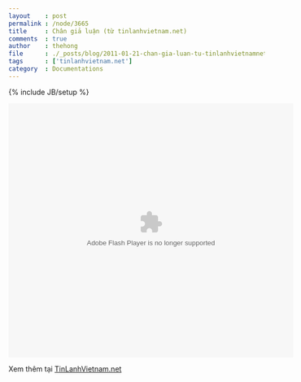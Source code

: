 ```yaml
---
layout    : post
permalink : /node/3665
title     : Chân giả luận (từ tinlanhvietnam.net)
comments  : true
author    : thehong
file      : ./_posts/blog/2011-01-21-chan-gia-luan-tu-tinlanhvietnamnet.md
tags      : ['tinlanhvietnam.net']
category  : Documentations
---
```

{% include JB/setup %}

<div>
    <object id="__sse6645774" width="560" height="500">
        <embed name="__sse6645774" src="http://static.slidesharecdn.com/swf/ssplayer2.swf?doc=changialuana5v2-110120195445-phpapp02&stripped_title=chan-gialuan-a5v2&userName=thehongtt1" type="application/x-shockwave-flash" allowscriptaccess="always" allowfullscreen="true" width="560" height="500">
        </embed>
    </object>
</div>

Xem thêm tại <a href="http://tinlanhvietnam.net/node/687">TinLanhVietnam.net</a>